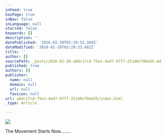 ```yaml
---
inFeed: true
hasPage: true
inNav: false
inLanguage: null
starred: false
keywords: []
description: ''
datePublished: '2016-02-20T03:29:52.304Z'
dateModified: '2016-02-20T03:29:33.682Z'
title: ''
author: []
sourcePath: _posts/2016-02-20-a8dc17cd-75e1-4ed7-97f7-251d0cf0da55.md
published: true
authors: []
publisher:
  name: null
  domain: null
  url: null
  favicon: null
url: a8dc17cd-75e1-4ed7-97f7-251d0cf0da55/index.html
_type: Article

---
```

![](https://the-grid-user-content.s3-us-west-2.amazonaws.com/7e8ceb48-dbb8-491a-8b47-519cb5526922.jpg)

The Movement Starts Now........